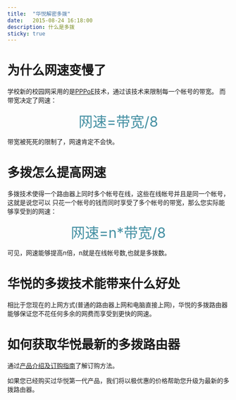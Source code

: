 ```yaml
---
title:  "华悦解密多拨"
date:   2015-08-24 16:18:00
description: 什么是多拨
sticky: true
---
```

# 为什么网速变慢了
学校新的校园网采用的是[PPPoE][pppoe]技术，通过该技术来限制每一个帐号的带宽。
而带宽决定了网速：

<center><font color="#4590a3" size = "6px">网速=带宽/8</font></center>

带宽被死死的限制了，网速肯定不会快。

# 多拨怎么提高网速
多拨技术使得一个路由器上同时多个帐号在线，这些在线帐号并且是同一个帐号，这就是说您可以
只花一个帐号的钱而同时享受了多个帐号的带宽，那么您实际能够享受到的网速：

<center><font color="#4590a3" size = "6px">网速=n*带宽/8</font></center>

可见，网速能够提高n倍，n就是在线帐号数,也就是多拨数。

# 华悦的多拨技术能带来什么好处
相比于您现在的上网方式(普通的路由器上网和电脑直接上网)，华悦的多拨路由器能够保证您不花任何多余的网费而享受到更快的网速。

# 如何获取华悦最新的多拨路由器
通过[产品介绍及订购指南][order]了解订购方法。

如果您已经购买过华悦第一代产品，我们将以极优惠的价格帮助您升级为最新的多拨路由器。



[pppoe]: http://baike.baidu.com/link?url=TldAmu1QojZO0iUKBPVbljUHqoKMlzAU-L53fEO6z3GXnfAWNsaBPAtJBt7iRXk_FkQIGfWJLOT0_o-pAPJCw_
[order]: http://huayuebox.com/welcome